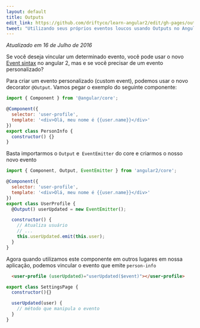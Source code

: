 ```yaml
---
layout: default
title: Outputs
edit_link: https://github.com/driftyco/learn-angular2/edit/gh-pages/outputs/index.md
tweet: "Utilizando seus próprios eventos loucos usando Outputs no Angular 2"
---
```


_Atualizado em 16 de Julho de 2016_

Se você deseja vincular um determinado evento, você pode usar o novo [Event sintax](/events) no angular 2, mas e se você precisar de um evento personalizado?

Para criar um evento personalizado (custom event), podemos usar o novo decorator `@Output`. Vamos pegar o exemplo do seguinte componente:

```javascript
import { Component } from '@angular/core';

@Component({
  selector: 'user-profile',
  template: '<div>Olá, meu nome é {{user.name}}</div>'
})
export class PersonInfo {
  constructor() {}
}
```

Basta importarmos o `Output` e` EventEmitter` do core e criarmos o nosso novo evento

```javascript
import { Component, Output, EventEmitter } from 'angular2/core';

@Component({
  selector: 'user-profile',
  template: '<div>Olá, meu nome é {{user.name}}</div>'
})
export class UserProfile {
  @Output() userUpdated = new EventEmitter();

  constructor() {
    // Atualiza usuário
    // ...
    this.userUpdated.emit(this.user);
  }
}
```

Agora quando utilizamos este componente em outros lugares em nossa aplicação, podemos vincular o evento que emite `person-info`

```html
  <user-profile (userUpdated)="userUpdated($event)"></user-profile>
```

```javascript
export class SettingsPage {
  constructor(){}

  userUpdated(user) {
    // método que manipula o evento
  }
}
```
